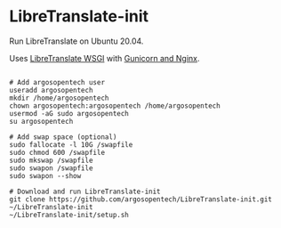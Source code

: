 # LibreTranslate-init
Run LibreTranslate on Ubuntu 20.04.

Uses [LibreTranslate WSGI](https://community.libretranslate.com/t/is-wsgi-currently-supported/24/3) with [Gunicorn and Nginx](https://www.digitalocean.com/community/tutorials/how-to-serve-flask-applications-with-gunicorn-and-nginx-on-ubuntu-18-04).

```

# Add argosopentech user
useradd argosopentech
mkdir /home/argosopentech
chown argosopentech:argosopentech /home/argosopentech
usermod -aG sudo argosopentech
su argosopentech

# Add swap space (optional)
sudo fallocate -l 10G /swapfile
sudo chmod 600 /swapfile
sudo mkswap /swapfile
sudo swapon /swapfile
sudo swapon --show

# Download and run LibreTranslate-init
git clone https://github.com/argosopentech/LibreTranslate-init.git ~/LibreTranslate-init
~/LibreTranslate-init/setup.sh

```

